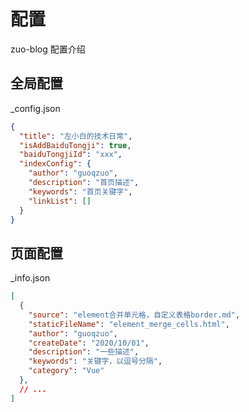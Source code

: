 
# 配置

zuo-blog 配置介绍

## 全局配置
_config.json
```json
{
  "title": "左小白的技术日常",
  "isAddBaiduTongji": true,
  "baiduTongjiId": "xxx",
  "indexConfig": {
    "author": "guoqzuo",
    "description": "首页描述",
    "keywords": "首页关键字",
    "linkList": []
  }
}
```

## 页面配置
_info.json
```json
[
  {
    "source": "element合并单元格，自定义表格border.md",
    "staticFileName": "element_merge_cells.html",
    "author": "guoqzuo",
    "createDate": "2020/10/01",
    "description": "一些描述",
    "keywords": "关键字，以逗号分隔",
    "category": "Vue"
  },
  // ...
]
```

